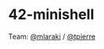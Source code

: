 # 42-minishell

Team: [@mlaraki](https://github.com/mlaraki) / [@tpierre](https://github.com/t-pierre)
